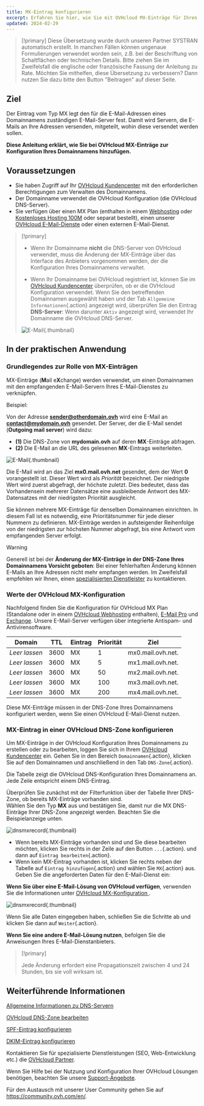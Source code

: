 ```yaml
---
title: MX-Eintrag konfigurieren
excerpt: Erfahren Sie hier, wie Sie mit OVHcloud MX-Einträge für Ihren Domainnamen konfigurieren 
updated: 2024-02-29
---
```


> [!primary]
> Diese Übersetzung wurde durch unseren Partner SYSTRAN automatisch erstellt. In manchen Fällen können ungenaue Formulierungen verwendet worden sein, z.B. bei der Beschriftung von Schaltflächen oder technischen Details. Bitte ziehen Sie im Zweifelsfall die englische oder französische Fassung der Anleitung zu Rate. Möchten Sie mithelfen, diese Übersetzung zu verbessern? Dann nutzen Sie dazu bitte den Button "Beitragen" auf dieser Seite.
>

## Ziel

Der Eintrag vom Typ MX legt den für die E-Mail-Adressen eines Domainnamens zuständigen E-Mail-Server fest. Damit wird Servern, die E-Mails an Ihre Adressen versenden, mitgeteilt, wohin diese versendet werden sollen. 

**Diese Anleitung erklärt, wie Sie bei OVHcloud MX-Einträge zur Konfiguration Ihres Domainnamens hinzufügen.**

## Voraussetzungen

- Sie haben Zugriff auf Ihr [OVHcloud Kundencenter](/links/manager) mit den erforderlichen Berechtigungen zum Verwalten des Domainnamens.
- Der Domainname verwendet die OVHcloud Konfiguration (die OVHcloud DNS-Server).
- Sie verfügen über einen MX Plan (enthalten in einem [Webhosting](/links/web/hosting) oder [Kostenloses Hosting 100M](/links/web/domains-free-hosting) oder separat bestellt), einen unserer [OVHcloud E-Mail-Dienste](https://www.ovhcloud.com/de/emails/) oder einen externen E-Mail-Dienst.

> [!primary]
>
> - Wenn Ihr Domainname **nicht** die DNS-Server von OVHcloud verwendet, muss die Änderung der MX-Einträge über das Interface des Anbieters vorgenommen werden, der die Konfiguration Ihres Domainnamens verwaltet.
>
> - Wenn Ihr Domainname bei OVHcloud registriert ist, können Sie im [OVHcloud Kundencenter](https://www.ovh.com/auth/?action=gotomanager&from=https://www.ovh.com/de/&ovhSubsidiary=de) überprüfen, ob er die OVHcloud Konfiguration verwendet. Wenn Sie den betreffenden Domainnamen ausgewählt haben und der Tab `Allgemeine Informationen`{.action} angezeigt wird, überprüfen Sie den Eintrag **DNS-Server**: Wenn darunter `Aktiv` angezeigt wird, verwendet Ihr Domainname die OVHcloud DNS-Server.
>
> ![E-Mail](images/dns-servers-enabled.png){.thumbnail}

## In der praktischen Anwendung

### Grundlegendes zur Rolle von MX-Einträgen 

MX-Einträge (**M**ail e**X**change) werden verwendet, um einen Domainnamen mit den empfangenden E-Mail-Servern Ihres E-Mail-Dienstes zu verknüpfen.

Beispiel:

Von der Adresse **sender@otherdomain.ovh** wird eine E-Mail an **contact@mydomain.ovh** gesendet. Der Server, der die E-Mail sendet (**Outgoing mail server**) wird dazu:
- **(1)** Die DNS-Zone von **mydomain.ovh** auf deren **MX**-Einträge abfragen.
- **(2)** Die E-Mail an die URL des gelesenen **MX**-Eintrags weiterleiten.

![E-Mail](images/mx-dns-resolution.png){.thumbnail}

Die E-Mail wird an das Ziel **mx0.mail.ovh.net** gesendet, dem der Wert **0** vorangestellt ist. Dieser Wert wird als *Priorität* bezeichnet. Der niedrigste Wert wird zuerst abgefragt, der höchste zuletzt. Dies bedeutet, dass das Vorhandensein mehrerer Datensätze eine ausbleibende Antwort des MX-Datensatzes mit der niedrigsten Priorität ausgleicht.

Sie können mehrere MX-Einträge für denselben Domainnamen einrichten. In diesem Fall ist es notwendig, eine Prioritätsnummer für jede dieser Nummern zu definieren. MX-Einträge werden in aufsteigender Reihenfolge von der niedrigsten zur höchsten Nummer abgefragt, bis eine Antwort vom empfangenden Server erfolgt.

> [!warning]
>
> Generell ist bei der **Änderung der MX-Einträge in der DNS-Zone Ihres Domainnamens Vorsicht geboten**: Bei einer fehlerhaften Änderung können E-Mails an Ihre Adressen nicht mehr empfangen werden.
> Im Zweifelsfall empfehlen wir Ihnen, einen [spezialisierten Dienstleister](/links/partner) zu kontaktieren.

### Werte der OVHcloud MX-Konfiguration <a name="mxovhcloud"></a>

Nachfolgend finden Sie die Konfiguration für OVHcloud MX Plan (Standalone oder in einem [OVHcloud Webhosting](/links/web/hosting) enthalten), [E-Mail Pro](https://www.ovhcloud.com/de/emails/email-pro/) und [Exchange](https://www.ovhcloud.com/de/emails/). Unsere E-Mail-Server verfügen über integrierte Antispam- und Antivirensoftware.

|Domain|TTL|Eintrag|Priorität|Ziel|
|---|---|---|---|---|
|*Leer lassen*|3600|MX|1|mx0.mail.ovh.net.|
|*Leer lassen*|3600|MX|5|mx1.mail.ovh.net.|
|*Leer lassen*|3600|MX|50|mx2.mail.ovh.net.|
|*Leer lassen*|3600|MX|100|mx3.mail.ovh.net.|
|*Leer lassen*|3600|MX|200|mx4.mail.ovh.net.|

Diese MX-Einträge müssen in der DNS-Zone Ihres Domainnamens konfiguriert werden, wenn Sie einen OVHcloud E-Mail-Dienst nutzen.

### MX-Eintrag in einer OVHcloud DNS-Zone konfigurieren

Um MX-Einträge in der OVHcloud Konfiguration Ihres Domainnamens zu erstellen oder zu bearbeiten, loggen Sie sich in Ihrem [OVHcloud Kundencenter](/links/manager) ein. Gehen Sie in den Bereich `Domainnamen`{.action}, klicken Sie auf den Domainnamen und anschließend in den Tab `DNS-Zone`{.action}.

Die Tabelle zeigt die OVHcloud DNS-Konfiguration Ihres Domainnamens an. Jede Zeile entspricht einem DNS-Eintrag.

Überprüfen Sie zunächst mit der Filterfunktion über der Tabelle Ihrer DNS-Zone, ob bereits MX-Einträge vorhanden sind.<br>
Wählen Sie den Typ **MX** aus und bestätigen Sie, damit nur die MX DNS-Einträge Ihrer DNS-Zone angezeigt werden. Beachten Sie die Beispielanzeige unten.

![dnsmxrecord](images/mx-entries-research.png){.thumbnail}

- Wenn bereits MX-Einträge vorhanden sind und Sie diese bearbeiten möchten, klicken Sie rechts in der Zeile auf den Button `...`{.action}. und dann auf `Eintrag bearbeiten`{.action}.
- Wenn kein MX-Eintrag vorhanden ist, klicken Sie rechts neben der Tabelle auf `Eintrag hinzufügen`{.action} und wählen Sie `MX`{.action} aus. Geben Sie die angeforderten Daten für den E-Mail-Dienst ein:

**Wenn Sie über eine E-Mail-Lösung von OVHcloud verfügen**, verwenden Sie die Informationen unter [OVHcloud MX-Konfiguration ](#mxovhcloud).

![dnsmxrecord](images/modify-a-dns-zone-record-mx-step-1.png){.thumbnail}

Wenn Sie alle Daten eingegeben haben, schließen Sie die Schritte ab und klicken Sie dann auf `Weiter`{.action}.

**Wenn Sie eine andere E-Mail-Lösung nutzen**, befolgen Sie die Anweisungen Ihres E-Mail-Dienstanbieters.

> [!primary]
>
> Jede Änderung erfordert eine Propagationszeit zwischen 4 und 24 Stunden, bis sie voll wirksam ist.
>

## Weiterführende Informationen

[Allgemeine Informationen zu DNS-Servern](/pages/web_cloud/domains/dns_server_general_information)

[OVHcloud DNS-Zone bearbeiten](/pages/web_cloud/domains/dns_zone_edit)

[SPF-Eintrag konfigurieren](/pages/web_cloud/domains/dns_zone_spf)

[DKIM-Eintrag konfigurieren](/pages/web_cloud/domains/dns_zone_dkim)

Kontaktieren Sie für spezialisierte Dienstleistungen (SEO, Web-Entwicklung etc.) die [OVHcloud Partner](/links/partner).

Wenn Sie Hilfe bei der Nutzung und Konfiguration Ihrer OVHcloud Lösungen benötigen, beachten Sie unsere [Support-Angebote](/links/support).

Für den Austausch mit unserer User Community gehen Sie auf <https://community.ovh.com/en/>.
